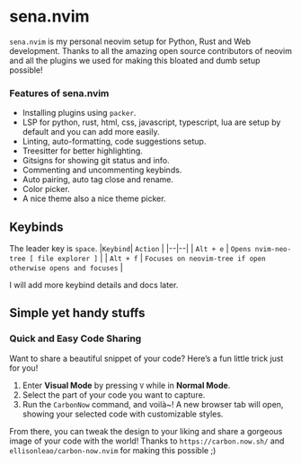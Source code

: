 # sena.nvim
`sena.nvim` is my personal neovim setup for Python, Rust and Web development.
Thanks to all the amazing open source contributors of neovim and all the plugins we used for making this bloated and dumb setup possible!

### Features of sena.nvim
- Installing plugins using `packer`.
- LSP for python, rust, html, css, javascript, typescript, lua are setup by default and you can add more easily.
- Linting, auto-formatting, code suggestions setup.
- Treesitter for better highlighting.
- Gitsigns for showing git status and info.
- Commenting and uncommenting keybinds.
- Auto pairing, auto tag close and rename.
- Color picker.
- A nice theme also a nice theme picker.

## Keybinds
The leader key is `space`.
|`Keybind`| `Action` |
|--|--|
| `Alt + e` | `Opens nvim-neo-tree [ file explorer ]` |
| `Alt + f` | `Focuses on neovim-tree if open otherwise opens and focuses` |

I will add more keybind details and docs later.

## Simple yet handy stuffs
### **Quick and Easy Code Sharing**  
Want to share a beautiful snippet of your code? Here’s a fun little trick just for you!

1. Enter **Visual Mode** by pressing `V` while in **Normal Mode**.
2. Select the part of your code you want to capture.
3. Run the `CarbonNow` command, and voilà~! A new browser tab will open, showing your selected code with customizable styles.

From there, you can tweak the design to your liking and share a gorgeous image of your code with the world!
Thanks to `https://carbon.now.sh/` and `ellisonleao/carbon-now.nvim` for making this possible ;)

